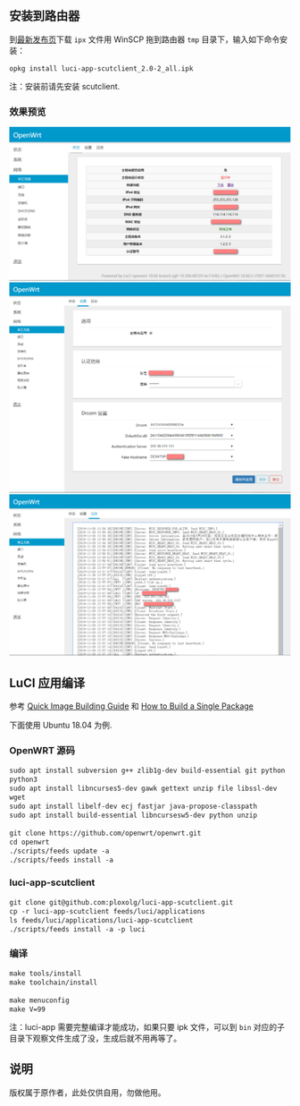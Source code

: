 ## 安装到路由器
到[最新发布页](https://github.com/ploxolg/luci-app-scutclient/releases/latest)下载 `ipx` 文件用 WinSCP 拖到路由器 `tmp` 目录下，输入如下命令安装：
```
opkg install luci-app-scutclient_2.0-2_all.ipk
```
注：安装前请先安装 scutclient.
### 效果预览
![](img/1.png)
![](img/2.png)
![](img/3.png)


## LuCI 应用编译
参考 [Quick Image Building Guide](https://openwrt.org/docs/guide-developer/quickstart-build-images) 和 [How to Build a Single Package](https://openwrt.org/docs/guide-developer/single.package)

下面使用 Ubuntu 18.04 为例.
### OpenWRT 源码
```
sudo apt install subversion g++ zlib1g-dev build-essential git python python3
sudo apt install libncurses5-dev gawk gettext unzip file libssl-dev wget
sudo apt install libelf-dev ecj fastjar java-propose-classpath
sudo apt install build-essential libncursesw5-dev python unzip

git clone https://github.com/openwrt/openwrt.git
cd openwrt
./scripts/feeds update -a
./scripts/feeds install -a
```
### luci-app-scutclient
```
git clone git@github.com:ploxolg/luci-app-scutclient.git
cp -r luci-app-scutclient feeds/luci/applications
ls feeds/luci/applications/luci-app-scutclient
./scripts/feeds install -a -p luci
```

### 编译
```
make tools/install
make toolchain/install

make menuconfig
make V=99
```

注：luci-app 需要完整编译才能成功，如果只要 ipk 文件，可以到 `bin` 对应的子目录下观察文件生成了没，生成后就不用再等了。

## 说明
版权属于原作者，此处仅供自用，勿做他用。
